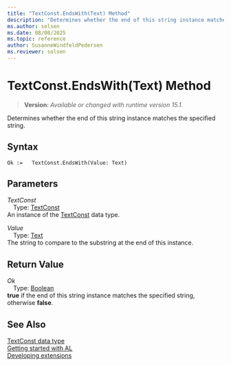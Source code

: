 ```yaml
---
title: "TextConst.EndsWith(Text) Method"
description: "Determines whether the end of this string instance matches the specified string."
ms.author: solsen
ms.date: 08/08/2025
ms.topic: reference
author: SusanneWindfeldPedersen
ms.reviewer: solsen
---
```

[//]: # (START>DO_NOT_EDIT)
[//]: # (IMPORTANT:Do not edit any of the content between here and the END>DO_NOT_EDIT.)
[//]: # (Any modifications should be made in the .xml files in the ModernDev repo.)
# TextConst.EndsWith(Text) Method
> **Version**: _Available or changed with runtime version 15.1._

Determines whether the end of this string instance matches the specified string.


## Syntax
```AL
Ok :=   TextConst.EndsWith(Value: Text)
```
## Parameters
*TextConst*  
&emsp;Type: [TextConst](textconst-data-type.md)  
An instance of the [TextConst](textconst-data-type.md) data type.  

*Value*  
&emsp;Type: [Text](../text/text-data-type.md)  
The string to compare to the substring at the end of this instance.  


## Return Value
*Ok*  
&emsp;Type: [Boolean](../boolean/boolean-data-type.md)  
**true** if the end of this string instance matches the specified string, otherwise **false**.


[//]: # (IMPORTANT: END>DO_NOT_EDIT)
## See Also
[TextConst data type](textconst-data-type.md)  
[Getting started with AL](../../devenv-get-started.md)  
[Developing extensions](../../devenv-dev-overview.md)
